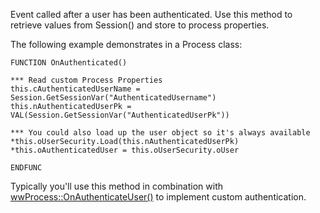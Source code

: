 ﻿Event called after a user has been authenticated. Use this method to retrieve values from Session() and store to process properties.

The following example demonstrates in a Process class:

```foxpro
FUNCTION OnAuthenticated()

*** Read custom Process Properties
this.cAuthenticatedUserName = Session.GetSessionVar("AuthenticatedUsername")
this.nAuthenticatedUserPk = VAL(Session.GetSessionVar("AuthenticatedUserPk"))

*** You could also load up the user object so it's always available
*this.oUserSecurity.Load(this.nAuthenticatedUserPk)
*this.oAuthenticatedUser = this.oUserSecurity.oUser

ENDFUNC
```

Typically you'll use this method in combination with [wwProcess::OnAuthenticateUser()](VFPS://Topic/_2LH0UZF0J) to implement custom authentication.